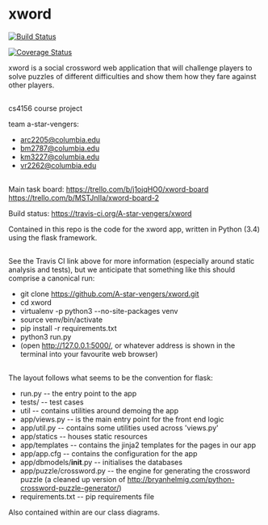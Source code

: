 # xword
[![Build Status](https://travis-ci.org/A-star-vengers/xword.svg?branch=master)](https://travis-ci.org/A-star-vengers/xword)

[![Coverage Status](https://coveralls.io/repos/github/A-star-vengers/xword/badge.svg?branch=master)](https://coveralls.io/github/A-star-vengers/xword?branch=master)

xword is a social crossword web application that will challenge players to solve puzzles of different
difficulties and show them how they fare against other players.

##
cs4156 course project

team a-star-vengers:
  * arc2205@columbia.edu
  * bm2787@columbia.edu
  * km3227@columbia.edu
  * vr2262@columbia.edu

##
Main task board:
https://trello.com/b/j1ojqHO0/xword-board
https://trello.com/b/MSTJnIIa/xword-board-2
 
Build status:
https://travis-ci.org/A-star-vengers/xword

Contained in this repo is the code for the xword app, written in Python (3.4) using the flask framework.
##

See the Travis CI link above for more information (especially around static analysis and tests), but we anticipate that something like this should comprise a canonical run:

  * git clone https://github.com/A-star-vengers/xword.git
  * cd xword
  * virtualenv -p python3 --no-site-packages venv
  * source venv/bin/activate
  * pip install -r requirements.txt
  * python3 run.py
  * (open http://127.0.0.1:5000/, or whatever address is shown in the terminal into your favourite web browser)


##
The layout follows what seems to be the convention for flask:
  * run.py -- the entry point to the app
  * tests/ -- test cases
  * util -- contains utilities around demoing the app
  * app/views.py -- is the main entry point for the front end logic
  * app/util.py -- contains some utilities used across 'views.py'
  * app/statics -- houses static resources
  * app/templates -- contains the jinja2 templates for the pages in our app
  * app/app.cfg -- contains the configuration for the app
  * app/dbmodels/__init__.py -- initialises the databases
  * app/puzzle/crossword.py -- the engine for generating the crossword puzzle (a cleaned up version of http://bryanhelmig.com/python-crossword-puzzle-generator/)
  * requirements.txt -- pip requirements file


Also contained within are our class diagrams. 
